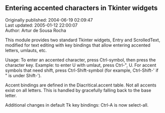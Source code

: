 ## Entering accented characters in Tkinter widgets  
Originally published: 2004-06-19 02:09:47  
Last updated: 2005-01-12 22:00:07  
Author: Artur de Sousa Rocha  
  
This module provides two standard Tkinter widgets, Entry and ScrolledText, modified for text editing with key bindings that allow entering accented letters, umlauts, etc.

Usage: To enter an accented character, press Ctrl-symbol, then press the character key. Example: to enter U with umlaut, press Ctrl-", U. For accent symbols that need shift, press Ctrl-Shift-symbol (for example, Ctrl-Shift-' if " is under Shift-').

Accent bindings are defined in the Diacritical.accent table. Not all accents exist on all letters. This is handled by gracefully falling back to the base letter.

Additional changes in default Tk key bindings: Ctrl-A is now select-all.